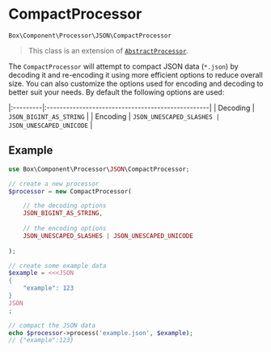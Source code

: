 CompactProcessor
================

    Box\Component\Processor\JSON\CompactProcessor

> This class is an extension of [`AbstractProcessor`][].

The `CompactProcessor` will attempt to compact JSON data (`*.json`) by decoding
it and re-encoding it using more efficient options to reduce overall size. You 
can also customize the options used for encoding and decoding to better suit 
your needs. By default the following options are used:

|:---------|:--------------------------------------------------|
| Decoding | `JSON_BIGINT_AS_STRING`                           |
| Encoding | `JSON_UNESCAPED_SLASHES | JSON_UNESCAPED_UNICODE` |

Example
--------

```php
use Box\Component\Processor\JSON\CompactProcessor;

// create a new processor
$processor = new CompactProcessor(

    // the decoding options
    JSON_BIGINT_AS_STRING,
    
    // the encoding options
    JSON_UNESCAPED_SLASHES | JSON_UNESCAPED_UNICODE
    
);

// create some example data
$example = <<<JSON
{
    "example": 123
}
JSON
;

// compact the JSON data
echo $processor->process('example.json', $example);
// {"example":123}
```

[`AbstractProcessor`]: ../../AbstractProcessor.md
